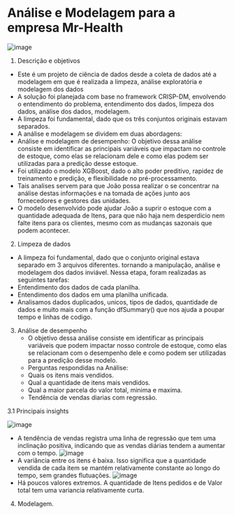 # Análise e Modelagem para a empresa Mr-Health
![image](https://github.com/ViniSegatto/Mr-Health/assets/117327390/27271eb5-2474-4aaf-b21b-1d476035c468)

1. Descrição e objetivos
  * Este é um projeto de ciência de dados desde a coleta de dados até a modelagem em que é realizada a limpeza, análise exploratória e modelagem dos dados
  * A solução foi planejada com base no framework CRISP-DM, envolvendo o entendimento do problema, entendimento dos dados, limpeza dos dados, análise dos dados, modelagem.
  * A limpeza foi fundamental, dado que os três conjuntos originais estavam separados.
  * A análise e modelagem se dividem em duas abordagens:
  * Análise e modelagem de desempenho: O objetivo dessa análise consiste em identificar as principais variáveis que impactam no controle de estoque, como elas se relacionam dele e como elas podem ser utilizadas para a predição desse estoque.
  * Foi utilizado o modelo XGBoost, dado o alto poder preditivo, rapidez de treinamento e predição, e flexibilidade no pré-processamento.
  * Tais analises servem para que João possa realizar o se concentrar na análise destas informações e na tomada de ações junto aos fornecedores e gestores das unidades.
  * O modelo desenvolvido pode ajudar João a suprir o estoque com a quantidade adequada de Itens, para que não haja nem desperdicio nem falte itens para os clientes, mesmo com as mudanças sazonais que podem acontecer.

  2. Limpeza de dados
   *   A limpeza foi fundamental, dado que o conjunto original estava separado em 3 arquivos diferentes. tornando a manipulação, análise e modelagem dos dados inviável. Nessa etapa, foram realizadas as seguintes tarefas:
   *  Entendimento dos dados de cada planilha.
   *  Entendimento dos dados em uma planilha unificada.
   *  Analisamos dados duplicados, unicos, tipos de dados, quantidade de dados e muito mais com a função dfSummary() que nos ajuda a poupar tempo e linhas de codigo.

3. Análise de desempenho
   *   O objetivo dessa análise consiste em identificar as principais variáveis que podem impactar nosso controle de estoque, como elas se relacionam com o desempenho dele e como podem ser utilizadas para a predição desse modelo. 
   *   Perguntas respondidas na Análise:
   *  Quais os itens mais vendidos.
   *  Qual a quantidade de itens mais vendidos.
   *  Qual a maior parcela do valor total, minima e maxima. 
   * Tendência de vendas diarias com regressão.

3.1 Principais insights

   ![image](https://github.com/ViniSegatto/Mr-Health/assets/117327390/feffb4ee-0459-4e8f-af82-274810835877)
  * A tendência de vendas registra uma linha de regressão que tem uma inclinação positiva, indicando que as vendas diárias tendem a aumentar com o tempo.
   ![image](https://github.com/ViniSegatto/Mr-Health/assets/117327390/53235a19-8c1c-4613-b6f8-45bd95b924b4)
  * A variância entre os itens é baixa. Isso significa que a quantidade vendida de cada item se mantém relativamente constante ao longo do tempo, sem grandes flutuações.
   ![image](https://github.com/ViniSegatto/Mr-Health/assets/117327390/f69683d1-0d3f-4d04-9f56-a234eafadcf6)
  * Há poucos valores extremos. A quantidade de Itens pedidos e de Valor total tem uma variancia relativamente curta.

4. Modelagem. 


